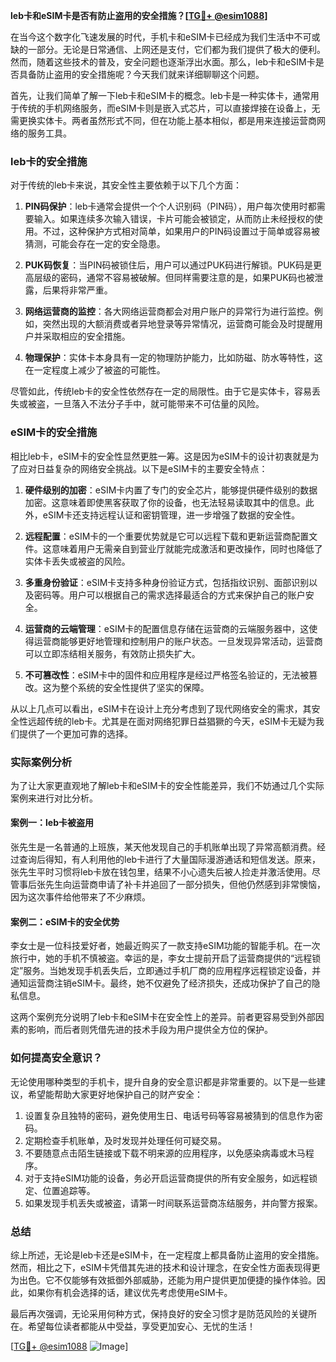 **leb卡和eSIM卡是否有防止盗用的安全措施？[[TG💪+ @esim1088](https://t.me/s/esim1088)]**

在当今这个数字化飞速发展的时代，手机卡和eSIM卡已经成为我们生活中不可或缺的一部分。无论是日常通信、上网还是支付，它们都为我们提供了极大的便利。然而，随着这些技术的普及，安全问题也逐渐浮出水面。那么，leb卡和eSIM卡是否具备防止盗用的安全措施呢？今天我们就来详细聊聊这个问题。

首先，让我们简单了解一下leb卡和eSIM卡的概念。leb卡是一种实体卡，通常用于传统的手机网络服务，而eSIM卡则是嵌入式芯片，可以直接焊接在设备上，无需更换实体卡。两者虽然形式不同，但在功能上基本相似，都是用来连接运营商网络的服务工具。

### leb卡的安全措施

对于传统的leb卡来说，其安全性主要依赖于以下几个方面：

1. **PIN码保护**：leb卡通常会提供一个个人识别码（PIN码），用户每次使用时都需要输入。如果连续多次输入错误，卡片可能会被锁定，从而防止未经授权的使用。不过，这种保护方式相对简单，如果用户的PIN码设置过于简单或容易被猜测，可能会存在一定的安全隐患。

2. **PUK码恢复**：当PIN码被锁住后，用户可以通过PUK码进行解锁。PUK码是更高层级的密码，通常不容易被破解。但同样需要注意的是，如果PUK码也被泄露，后果将非常严重。

3. **网络运营商的监控**：各大网络运营商都会对用户账户的异常行为进行监控。例如，突然出现的大额消费或者异地登录等异常情况，运营商可能会及时提醒用户并采取相应的安全措施。

4. **物理保护**：实体卡本身具有一定的物理防护能力，比如防磁、防水等特性，这在一定程度上减少了被盗的可能性。

尽管如此，传统leb卡的安全性依然存在一定的局限性。由于它是实体卡，容易丢失或被盗，一旦落入不法分子手中，就可能带来不可估量的风险。

### eSIM卡的安全措施

相比leb卡，eSIM卡的安全性显然更胜一筹。这是因为eSIM卡的设计初衷就是为了应对日益复杂的网络安全挑战。以下是eSIM卡的主要安全特点：

1. **硬件级别的加密**：eSIM卡内置了专门的安全芯片，能够提供硬件级别的数据加密。这意味着即使黑客获取了你的设备，也无法轻易读取其中的信息。此外，eSIM卡还支持远程认证和密钥管理，进一步增强了数据的安全性。

2. **远程配置**：eSIM卡的一个重要优势就是它可以远程下载和更新运营商配置文件。这意味着用户无需亲自到营业厅就能完成激活和更改操作，同时也降低了实体卡丢失或被盗的风险。

3. **多重身份验证**：eSIM卡支持多种身份验证方式，包括指纹识别、面部识别以及密码等。用户可以根据自己的需求选择最适合的方式来保护自己的账户安全。

4. **运营商的云端管理**：eSIM卡的配置信息存储在运营商的云端服务器中，这使得运营商能够更好地管理和控制用户的账户状态。一旦发现异常活动，运营商可以立即冻结相关服务，有效防止损失扩大。

5. **不可篡改性**：eSIM卡中的固件和应用程序是经过严格签名验证的，无法被篡改。这为整个系统的安全性提供了坚实的保障。

从以上几点可以看出，eSIM卡在设计上充分考虑到了现代网络安全的需求，其安全性远超传统的leb卡。尤其是在面对网络犯罪日益猖獗的今天，eSIM卡无疑为我们提供了一个更加可靠的选择。

### 实际案例分析

为了让大家更直观地了解leb卡和eSIM卡的安全性能差异，我们不妨通过几个实际案例来进行对比分析。

#### 案例一：leb卡被盗用

张先生是一名普通的上班族，某天他发现自己的手机账单出现了异常高额消费。经过查询后得知，有人利用他的leb卡进行了大量国际漫游通话和短信发送。原来，张先生平时习惯将leb卡放在钱包里，结果不小心遗失后被人捡走并激活使用。尽管事后张先生向运营商申请了补卡并追回了一部分损失，但他仍然感到非常懊恼，因为这次事件给他带来了不少麻烦。

#### 案例二：eSIM卡的安全优势

李女士是一位科技爱好者，她最近购买了一款支持eSIM功能的智能手机。在一次旅行中，她的手机不慎被盗。幸运的是，李女士提前开启了运营商提供的“远程锁定”服务。当她发现手机丢失后，立即通过手机厂商的应用程序远程锁定设备，并通知运营商注销eSIM卡。最终，她不仅避免了经济损失，还成功保护了自己的隐私信息。

这两个案例充分说明了leb卡和eSIM卡在安全性上的差异。前者更容易受到外部因素的影响，而后者则凭借先进的技术手段为用户提供全方位的保护。

### 如何提高安全意识？

无论使用哪种类型的手机卡，提升自身的安全意识都是非常重要的。以下是一些建议，希望能帮助大家更好地保护自己的财产安全：

1. 设置复杂且独特的密码，避免使用生日、电话号码等容易被猜到的信息作为密码。
2. 定期检查手机账单，及时发现并处理任何可疑交易。
3. 不要随意点击陌生链接或下载不明来源的应用程序，以免感染病毒或木马程序。
4. 对于支持eSIM功能的设备，务必开启运营商提供的所有安全服务，如远程锁定、位置追踪等。
5. 如果发现手机丢失或被盗，请第一时间联系运营商冻结服务，并向警方报案。

### 总结

综上所述，无论是leb卡还是eSIM卡，在一定程度上都具备防止盗用的安全措施。然而，相比之下，eSIM卡凭借其先进的技术和设计理念，在安全性方面表现得更为出色。它不仅能够有效抵御外部威胁，还能为用户提供更加便捷的操作体验。因此，如果你有机会选择的话，建议优先考虑使用eSIM卡。

最后再次强调，无论采用何种方式，保持良好的安全习惯才是防范风险的关键所在。希望每位读者都能从中受益，享受更加安心、无忧的生活！

[[TG💪+ @esim1088](https://t.me/s/esim1088) ![Image](https://i.postimg.cc/4NQfJmqS/Snipaste-2025-05-13-00-14-12.png)]